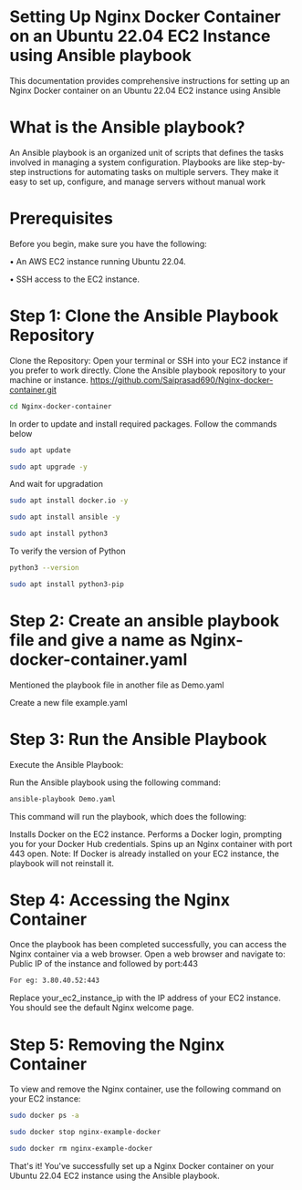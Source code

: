 # Setting Up Nginx Docker Container on an Ubuntu 22.04 EC2 Instance using Ansible playbook
This documentation provides comprehensive instructions for setting up an Nginx Docker container on an Ubuntu 22.04 EC2 instance using Ansible
# What is the Ansible playbook?
An Ansible playbook is an organized unit of scripts that defines the tasks involved in managing a system configuration. Playbooks are like step-by-step instructions for automating tasks on multiple servers. They make it easy to set up, configure, and manage servers without manual work
# Prerequisites
Before you begin, make sure you have the following:

• An AWS EC2 instance running Ubuntu 22.04.

• SSH access to the EC2 instance.

# Step 1: Clone the Ansible Playbook Repository
Clone the Repository:
Open your terminal or SSH into your EC2 instance if you prefer to work directly. Clone the Ansible playbook repository to your machine or instance.
https://github.com/Saiprasad690/Nginx-docker-container.git
```bash
cd Nginx-docker-container
```

In order to update and install required packages. Follow the commands below
```bash
sudo apt update
```
```bash
sudo apt upgrade -y
```
And wait for upgradation
```bash
sudo apt install docker.io -y
```
```bash
sudo apt install ansible -y
```
```bash
sudo apt install python3
```
To verify the version of Python
```bash
python3 --version
```
```bash
sudo apt install python3-pip
```
# Step 2: Create an ansible playbook file and give a name as Nginx-docker-container.yaml
Mentioned the playbook file in another file as Demo.yaml

Create a new file example.yaml
# Step 3: Run the Ansible Playbook
Execute the Ansible Playbook:

Run the Ansible playbook using the following command:
```bash
ansible-playbook Demo.yaml
```
This command will run the playbook, which does the following:

Installs Docker on the EC2 instance.
Performs a Docker login, prompting you for your Docker Hub credentials.
Spins up an Nginx container with port 443 open.
Note: If Docker is already installed on your EC2 instance, the playbook will not reinstall it.
# Step 4: Accessing the Nginx Container
Once the playbook has been completed successfully, you can access the Nginx container via a web browser. Open a web browser and navigate to:
Public IP of the instance and followed by port:443
```bash
For eg: 3.80.40.52:443
```
Replace your_ec2_instance_ip with the IP address of your EC2 instance. You should see the default Nginx welcome page.
# Step 5: Removing the Nginx Container
To view and remove the Nginx container, use the following command on your EC2 instance:
```bash
sudo docker ps -a
```
```bash
sudo docker stop nginx-example-docker
```
```bash
sudo docker rm nginx-example-docker
```
That's it! You've successfully set up a Nginx Docker container on your Ubuntu 22.04 EC2 instance using the Ansible playbook.
